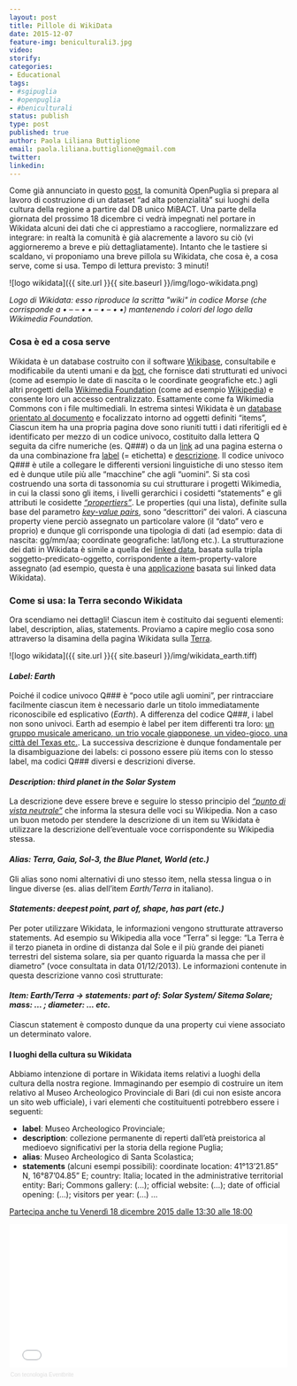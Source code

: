 ```yaml
---
layout: post
title: Pillole di WikiData
date: 2015-12-07
feature-img: beniculturali3.jpg
video: 
storify: 
categories:
- Educational
tags:
- #sgipuglia
- #openpuglia
- #beniculturali
status: publish
type: post
published: true
author: Paola Liliana Buttiglione
email: paola.liliana.buttiglione@gmail.com
twitter: 
linkedin: 
---
```


Come già annunciato in questo [post](http://opendatabari.github.io/blog/educational/2015/11/24/beniculturali.html), la comunità OpenPuglia si prepara al lavoro di costruzione di un dataset “ad alta potenzialità” sui luoghi della cultura della regione a partire dal DB unico MiBACT. Una parte della giornata del prossimo 18 dicembre ci vedrà impegnati nel portare in Wikidata alcuni dei dati che ci apprestiamo a raccogliere, normalizzare ed integrare: in realtà la comunità è già alacremente a lavoro su ciò (vi aggiorneremo a breve e più dettagliatamente). Intanto che le tastiere si scaldano, vi proponiamo una breve pillola su Wikidata, che cosa è, a cosa serve, come si usa. Tempo di lettura previsto: 3 minuti!

![logo wikidata]({{ site.url }}{{ site.baseurl }}/img/logo-wikidata.png)

*Logo di Wikidata: esso riproduce la scritta "wiki" in codice Morse (che corrisponde a • – –  • •  – • –  • •) mantenendo i colori del logo della Wikimedia Foundation.*

### Cosa è ed a cosa serve
Wikidata è un database costruito con il software [Wikibase](http://wikiba.se/), consultabile e modificabile da utenti umani e da [bot](https://it.wikipedia.org/wiki/Bot), che fornisce dati strutturati ed univoci (come ad esempio le date di nascita o le coordinate geografiche etc.) agli altri progetti della [Wikimedia Foundation](https://it.wikipedia.org/wiki/Wikimedia_Foundation) (come ad esempio [Wikipedia](https://it.wikipedia.org/wiki/Wikipedia)) e consente loro un accesso centralizzato. Esattamente come fa Wikimedia Commons con i file multimediali. 
In estrema sintesi Wikidata è un [database orientato al documento](https://it.wikipedia.org/wiki/Base_di_dati_orientata_al_documento) e focalizzato intorno ad oggetti definiti “items”, Ciascun item ha una propria pagina dove sono riuniti tutti i dati riferitigli ed è identificato per mezzo di un codice univoco, costituito dalla lettera Q seguita da cifre numeriche (es. Q###) o da un [link](https://www.wikidata.org/wiki/Wikidata:Glossary#Sitelink) ad una pagina esterna o da una combinazione fra [label](https://www.wikidata.org/wiki/Wikidata:Glossary#Label) (= etichetta) e [descrizione](https://www.wikidata.org/wiki/Wikidata:Glossary#Description). Il codice univoco Q### è utile a collegare le differenti versioni linguistiche di uno stesso item ed è dunque utile più alle “macchine” che agli “uomini”.
Si sta così costruendo una sorta di tassonomia su cui strutturare i progetti Wikimedia, in cui la classi sono gli items, i livelli gerarchici i cosidetti “statements” e gli attributi le cosidette *[“propertiers”](https://www.wikidata.org/wiki/Wikidata:List_of_properties/all)*. Le properties (qui una lista), definite sulla base del parametro *[key-value pairs](http://www.slideshare.net/littledata/keyvalue-pairs)*, sono “descrittori” dei valori. A ciascuna property viene perciò assegnato un particolare valore (il “dato” vero e proprio) e dunque gli corrisponde una tipologia di dati (ad esempio: data di nascita: gg/mm/aa; coordinate geografiche: lat/long etc.).
La strutturazione dei dati in Wikidata è simile a quella dei [linked data](https://www.wikidata.org/wiki/Wikidata:Glossary/it#Linkeddata), basata sulla tripla soggetto-predicato-oggetto, corrispondente a item-property-valore assegnato (ad esempio, questa è una [applicazione](http://askplatyp.us/) basata sui linked data Wikidata).

### Come si usa: la Terra secondo Wikidata
Ora scendiamo nei dettagli! Ciascun item è costituito dai seguenti elementi: label, description, alias, statements. Proviamo a capire meglio cosa sono attraverso la disamina della pagina Wikidata sulla [Terra](https://www.wikidata.org/wiki/Q2?setlang=it).

![logo wikidata]({{ site.url }}{{ site.baseurl }}/img/wikidata_earth.tiff)

#### *Label: Earth*
Poiché il codice univoco Q### è “poco utile agli uomini”, per rintracciare facilmente ciascun item è necessario darle un titolo immediatamente riconoscibile ed esplicativo (*Earth*). A differenza del codice Q###, i label non sono univoci. Earth ad esempio è label per item differenti tra loro: [un gruppo musicale americano, un trio vocale giapponese, un video-gioco, una città del Texas etc.](https://www.wikidata.org/wiki/Q1277599). 
La successiva descrizione è dunque fondamentale per la disambiguazione dei labels: ci possono essere più items con lo stesso label, ma codici Q### diversi e descrizioni diverse. 

#### *Description: third planet in the Solar System*
La descrizione deve essere breve e seguire lo stesso principio del *[“punto di vista neutrale”](https://it.wikipedia.org/wiki/Wikipedia:Punto_di_vista_neutrale)* che informa la stesura delle voci su Wikipedia. Non a caso un buon metodo per stendere la descrizione di un item su Wikidata è utilizzare la descrizione dell’eventuale voce corrispondente su Wikipedia stessa.

#### *Alias: Terra, Gaia, Sol-3, the Blue Planet, World (etc.)*
Gli alias sono nomi alternativi di uno stesso item, nella stessa lingua o in lingue diverse (es. alias dell’item *Earth/Terra* in italiano).

#### *Statements: deepest point, part of, shape, has part (etc.)*
Per poter utilizzare Wikidata, le informazioni vengono strutturate attraverso statements. Ad esempio su Wikipedia alla voce “Terra” si legge: 
“La Terra è il terzo pianeta in ordine di distanza dal Sole e il più grande dei pianeti terrestri del sistema solare, sia per quanto riguarda la massa che per il diametro” (voce consultata in data 01/12/2013). Le informazioni contenute in questa descrizione vanno così strutturate: 

#### *Item: Earth/Terra → statements: part of: Solar System/ Sitema Solare; mass: … ; diameter: ... etc.* 
Ciascun statement è composto dunque da una property cui viene associato un determinato valore.

#### I luoghi della cultura su Wikidata
Abbiamo intenzione di portare in Wikidata items relativi a luoghi della cultura della nostra regione. Immaginando per esempio di costruire un item relativo al Museo Archeologico Provinciale di Bari (di cui non esiste ancora un sito web ufficiale), i vari elementi che costituituenti potrebbero essere i seguenti:

- **label**: Museo Archeologico Provinciale;
- **description**: collezione permanente di reperti dall’età preistorica al medioevo significativi per la storia della regione Puglia;
- **alias**: Museo Archeologico di Santa Scolastica;
- **statements** (alcuni esempi possibili): coordinate location: 41°13’21.85” N, 16°87’04.85” E; country: Italia; located in the administrative territorial entity: Bari; Commons gallery: (...); official website: (...); date of official opening: (...); visitors per year: (...) ...

[Partecipa anche tu Venerdì 18 dicembre 2015 dalle 13:30 alle 18:00](https://www.eventbrite.it/e/biglietti-scopriamo-i-luoghi-della-cultura-con-gli-opendata-19682972300)

<div style="width:100%; text-align:left;" ><iframe  src="//eventbrite.it/tickets-external?eid=19682972300&ref=etckt" frameborder="0" height="260" width="100%" vspace="0" hspace="0" marginheight="5" marginwidth="5" scrolling="auto" allowtransparency="true"></iframe><div style="font-family:Helvetica, Arial; font-size:10px; padding:5px 0 5px; margin:2px; width:100%; text-align:left;" ><a class="powered-by-eb" style="color: #dddddd; text-decoration: none;" target="_blank" href="http://www.eventbrite.it/r/etckt">Con tecnologia Eventbrite</a></div></div>

